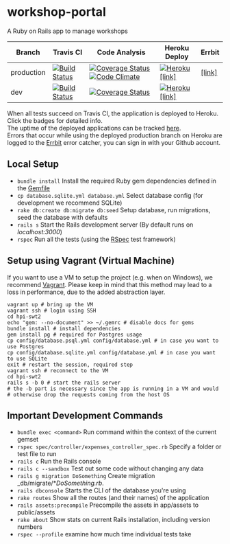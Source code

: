 # workshop-portal

A Ruby on Rails app to manage workshops

Branch | Travis CI  | Code Analysis | Heroku Deploy | Errbit
------ | ---------- | ------------- | ------------- | ------
production  | [![Build Status](https://travis-ci.org/hpi-schuelerklub/workshop-portal.svg?branch=production)](https://travis-ci.org/hpi-schuelerklub/workshop-portal) | [![Coverage Status](https://coveralls.io/repos/github/hpi-schuelerklub/workshop-portal/badge.svg?branch=production)](https://coveralls.io/github/hpi-schuelerklub/workshop-portal?branch=production) [![Code Climate](https://codeclimate.com/github/hpi-schuelerklub/workshop-portal/badges/gpa.svg)](https://codeclimate.com/github/hpi-schuelerklub/workshop-portal/issues) | [![Heroku](https://heroku-badge.herokuapp.com/?app=workshop-portal&svg=1)](http://workshop-portal.herokuapp.com/) [[link]](http://workshop-portal.herokuapp.com/) | [[link]](http://swt2-errbit-2016.herokuapp.com/) | 
dev  | [![Build Status](https://travis-ci.org/hpi-schuelerklub/workshop-portal.svg?branch=dev)](https://travis-ci.org/hpi-schuelerklub/workshop-portal) | [![Coverage Status](https://coveralls.io/repos/github/hpi-schuelerklub/workshop-portal/badge.svg?branch=dev)](https://coveralls.io/github/hpi-schuelerklub/workshop-portal?branch=dev) | [![Heroku](https://heroku-badge.herokuapp.com/?app=workshop-portal-dev&svg=1)](http://workshop-portal-dev.herokuapp.com/) [[link]](http://workshop-portal-dev.herokuapp.com/) |

When all tests succeed on Travis CI, the application is deployed to Heroku. Click the badges for detailed info. <br>
The uptime of the deployed applications can be tracked [here](https://stats.uptimerobot.com/pg2gDuQZQ). <br>
Errors that occur while using the deployed production branch on Heroku are logged to the [Errbit](http://swt2-errbit-2016.herokuapp.com/) error catcher, you can sign in with your Github account.

## Local Setup

* `bundle install` Install the required Ruby gem dependencies defined in the [Gemfile](https://github.com/hpi-schuelerklub/workshop-portal/blob/production/Gemfile)
* `cp database.sqlite.yml database.yml` Select database config (for development we recommend SQLite) 
* `rake db:create db:migrate db:seed` Setup database, run migrations, seed the database with defaults
* `rails s` Start the Rails development server (By default runs on _localhost:3000_)
* `rspec` Run all the tests (using the [RSpec](http://rspec.info/) test framework)

## Setup using Vagrant (Virtual Machine)

If you want to use a VM to setup the project (e.g. when on Windows), we recommend [Vagrant](https://www.vagrantup.com/).
Please keep in mind that this method may lead to a loss in performance, due to the added abstraction layer.

```
vagrant up # bring up the VM
vagrant ssh # login using SSH
cd hpi-swt2
echo "gem: --no-document" >> ~/.gemrc # disable docs for gems
bundle install # install dependencies
gem install pg # required for Postgres usage
cp config/database.psql.yml config/database.yml # in case you want to use Postgres
cp config/database.sqlite.yml config/database.yml # in case you want to use SQLite
exit # restart the session, required step
vagrant ssh # reconnect to the VM
cd hpi-swt2
rails s -b 0 # start the rails server
# the -b part is necessary since the app is running in a VM and would
# otherwise drop the requests coming from the host OS
```

## Important Development Commands
* `bundle exec <command>` Run command within the context of the current gemset
* `rspec spec/controller/expenses_controller_spec.rb` Specify a folder or test file to run
* `rails c` Run the Rails console
* `rails c --sandbox` Test out some code without changing any data
* `rails g migration DoSomething` Create migration _db/migrate/*_DoSomething.rb_.
* `rails dbconsole` Starts the CLI of the database you're using
* `rake routes` Show all the routes (and their names) of the application
* `rails assets:precompile` Precompile the assets in app/assets to public/assets
* `rake about` Show stats on current Rails installation, including version numbers
* `rspec --profile` examine how much time individual tests take
